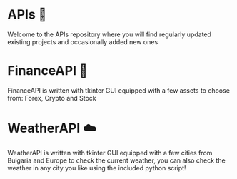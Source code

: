 # APIs 🚀
Welcome to the APIs repository where you will find regularly updated existing projects and occasionally added new ones
# FinanceAPI :money_with_wings:
FinanceAPI is written with tkinter GUI equipped with a few assets to choose from: 
Forex, Crypto and Stock
# WeatherAPI :cloud:
WeatherAPI is written with tkinter GUI equipped with a few cities from Bulgaria and Europe to check the current weather, 
you can also check the weather in any city you like using the included python script!

